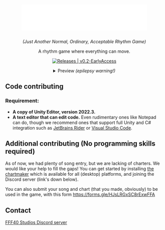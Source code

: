 <div align="center">
    
<h1>
    <img width="400" src="Previews/Main Logo.png" alt="JANOARG"><br/>
</h1>
        
*(Just Another Normal, Ordinary, Acceptable Rhythm Game)*
    
A rhythm game where everything can move.

[![Releases | v0.2-EarlyAccess](https://img.shields.io/badge/Releases-v0.2--EarlyAccess-blue)](https://github.com/FFF40/JANOARG/releases)

<details><summary>Preview <i>(epilepsy warning!)</i></summary>

![Looks, name, and chart not final!](Previews/preview.gif)
    
</details>

</div>

## Code contributing

### Requirement:
* **A copy of Unity Editor, version 2022.3.**
* **A text editor that can edit code.** Even rudimentary ones like Notepad can do, though we recommend ones that support full Unity and C# integration such as [JetBrains Rider](https://www.jetbrains.com/rider/) or [Visual Studio Code](https://code.visualstudio.com/).

## Additional contributing (No programming skills required)
As of now, we had plenty of song entry, but we are lacking of charters. We would like your help to fill the gaps! You can get started by installing [the chartmaker](https://github.com/FFF40/JANOARG-Chartmaker/releases) which is available for all (desktop) platforms, and joining the Discord server (link's down below).

You can also submit your song and chart (that you made, obviously) to be used in the game, with this form https://forms.gle/HJsLRGxSC8rExwFFA

## Contact
[FFF40 Studios Discord server](https://discord.gg/vXJTPFQBHm)
